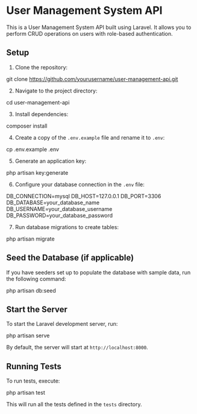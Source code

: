 # User Management System API

This is a User Management System API built using Laravel. It allows you to perform CRUD operations on users with role-based authentication.

## Setup

1. Clone the repository:

git clone https://github.com/yourusername/user-management-api.git


2. Navigate to the project directory:

cd user-management-api


3. Install dependencies:

composer install


4. Create a copy of the `.env.example` file and rename it to `.env`:

cp .env.example .env


5. Generate an application key:

php artisan key:generate


6. Configure your database connection in the `.env` file:

DB_CONNECTION=mysql
DB_HOST=127.0.0.1
DB_PORT=3306
DB_DATABASE=your_database_name
DB_USERNAME=your_database_username
DB_PASSWORD=your_database_password


7. Run database migrations to create tables:

php artisan migrate


## Seed the Database (if applicable)

If you have seeders set up to populate the database with sample data, run the following command:

php artisan db:seed


## Start the Server

To start the Laravel development server, run:

php artisan serve


By default, the server will start at `http://localhost:8000`.

## Running Tests

To run tests, execute:

php artisan test


This will run all the tests defined in the `tests` directory.
